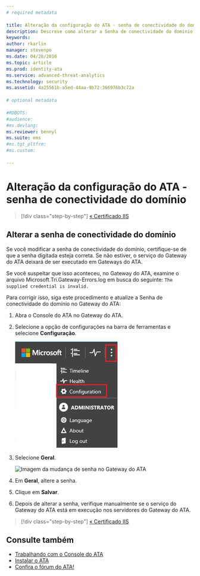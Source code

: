 ```yaml
---
# required metadata

title: Alteração da configuração do ATA - senha de conectividade do domínio | Microsoft Advanced Threat Analytics
description: Descreve como alterar a Senha de conectividade do domínio no Gateway do ATA.
keywords:
author: rkarlin
manager: stevenpo
ms.date: 04/28/2016
ms.topic: article
ms.prod: identity-ata
ms.service: advanced-threat-analytics
ms.technology: security
ms.assetid: 4a25561b-a5ed-44aa-9b72-366976b3c72a

# optional metadata

#ROBOTS:
#audience:
#ms.devlang:
ms.reviewer: bennyl
ms.suite: ems
#ms.tgt_pltfrm:
#ms.custom:

---
```


# Alteração da configuração do ATA - senha de conectividade do domínio

>[!div class="step-by-step"]
[« Certificado IIS](modifying-ata-config-iiscert.md)


## Alterar a senha de conectividade do domínio
Se você modificar a senha de conectividade do domínio, certifique-se de que a senha digitada esteja correta. Se não estiver, o serviço do Gateway do ATA deixará de ser executado em Gateways do ATA.

Se você suspeitar que isso aconteceu, no Gateway do ATA, examine o arquivo Microsoft.Tri.Gateway-Errors.log em busca do seguinte:
`The supplied credential is invalid.`

Para corrigir isso, siga este procedimento e atualize a Senha de conectividade do domínio no Gateway do ATA:

1.  Abra o Console do ATA no Gateway do ATA.

2.  Selecione a opção de configurações na barra de ferramentas e selecione **Configuração**.

    ![Ícone Definições de configuração do ATA](media/ATA-config-icon.JPG)

3.  Selecione **Geral**.

    ![Imagem da mudança de senha no Gateway do ATA](media/ATA-GW-change-DC-password.JPG)

4.  Em **Geral**, altere a senha.

5.  Clique em **Salvar**.

6.  Depois de alterar a senha, verifique manualmente se o serviço do Gateway do ATA está em execução nos servidores do Gateway do ATA.

>[!div class="step-by-step"]
[« Certificado IIS](modifying-ata-config-iiscert.md)

## Consulte também
- [Trabalhando com o Console do ATA](working-with-ata-console.md)
- [Instalar o ATA](install-ata.md)
- [Confira o fórum do ATA!](https://social.technet.microsoft.com/Forums/security/en-US/home?forum=mata)


<!--HONumber=May16_HO1-->


